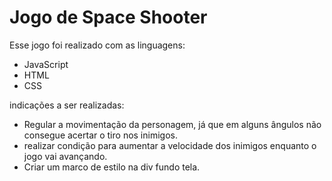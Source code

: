 # Jogo de Space Shooter

Esse jogo foi realizado com as linguagens:

- JavaScript
- HTML
- CSS

indicações  a ser realizadas:

- Regular a movimentação da personagem, já que em alguns ângulos não consegue acertar o tiro nos inimigos.
- realizar condição para aumentar a velocidade dos inimigos enquanto o jogo vai avançando.
- Criar um marco de estilo na div fundo tela.